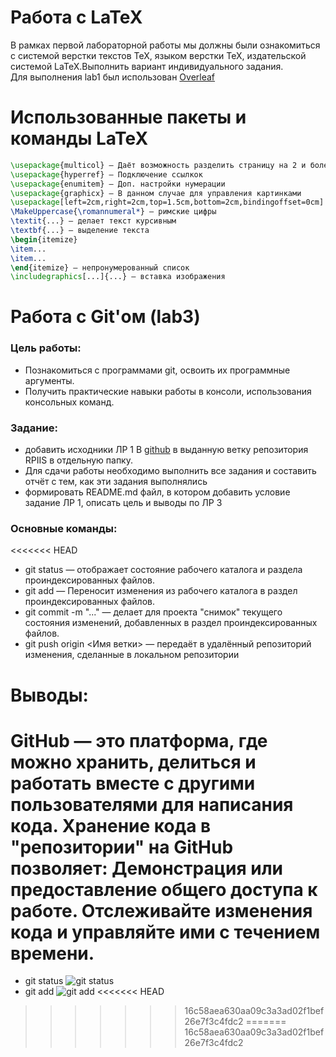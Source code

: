 # Работа с LaTeX
В рамках первой лабораторной работы мы должны были ознакомиться с системой верстки текстов TeX, языком верстки TeX, издательской системой LaTeX.Выполнить вариант индивидуального задания.  
Для выполнения lab1 был использован [Overleaf](https://ru.overleaf.com/)
# Использованные пакеты и команды LaTeX
```LaTeX
\usepackage{multicol} — Даёт возможность разделить страницу на 2 и более коллонны
\usepackage{hyperref} — Подключение ссылкок 
\usepackage{enumitem} — Доп. настройки нумерации
\usepackage{graphicx} — В данном случае для управления картинками 
\usepackage[left=2cm,right=2cm,top=1.5cm,bottom=2cm,bindingoffset=0cm] — Настройка геометрии страницы
\MakeUppercase{\romannumeral*} — римские цифры
\textit{...} — делает текст курсивным  
\textbf{...} — выделение текста 
\begin{itemize}
\item...
\item...
\end{itemize} — непронумерованный список
\includegraphics[...]{...} — вставка изображения
```
# Работа с Git'ом (lab3)
### Цель работы:
+ Познакомиться с программами git, освоить их программные аргументы.
+ Получить практические навыки работы в консоли, использования консольных команд.  
### Задание:
+ добавить исходники ЛР 1 В [github](https://github.com/) в выданную ветку репозитория RPIIS в отдельную папку. 
+ Для сдачи работы необходимо выполнить все задания и составить отчёт с тем, как эти задания выполнялись
+ формировать README.md файл, в котором добавить условие задание ЛР 1, описать цель и выводы по ЛР 3

### Основные команды:
<<<<<<< HEAD
+ git status — отображает состояние рабочего каталога и раздела проиндексированных файлов.
+ git add — Переносит изменения из рабочего каталога в раздел проиндексированных файлов.
+ git commit -m "..." — делает для проекта "снимок" текущего состояния изменений, добавленных в раздел проиндексированных файлов.
+ git push origin <Имя ветки> — передаёт в удалённый репозиторий изменения, сделанные в локальном репозитории
# Выводы:
GitHub — это платформа, где можно хранить, делиться и работать вместе с другими пользователями для написания кода. Хранение кода в "репозитории" на GitHub позволяет: Демонстрация или предоставление общего доступа к работе. Отслеживайте изменения кода и управляйте ими с течением времени.
=======
+ git status ![git status](https://github.com/iis-42x70x/RPIIS/tree/Соломаха_А/png/git_status.png)
+ git add ![git add]([https://github.com/iis-42x70x/RPIIS/tree/Соломаха_А/png/git_add.png](https://www.google.com/url?sa=i&url=https%3A%2F%2Fwww.geeksforgeeks.org%2Fwhat-is-git-add%2F&psig=AOvVaw1PQaUDR0nXo5zjxDKr44y9&ust=1730104839480000&source=images&cd=vfe&opi=89978449&ved=0CBQQjRxqFwoTCKCGpcqYrokDFQAAAAAdAAAAABAE))
<<<<<<< HEAD
>>>>>>> 16c58aea630aa09c3a3ad02f1bef26e7f3c4fdc2
=======
>>>>>>> 16c58aea630aa09c3a3ad02f1bef26e7f3c4fdc2


